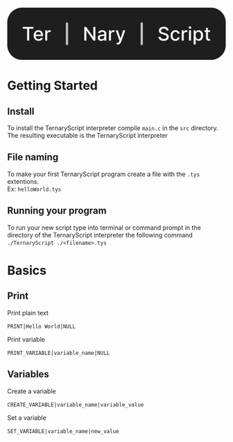 ![TernaryScript](./logo/logo.svg)
# Getting Started
## Install
To install the TernaryScript interpreter compile `main.c` in the `src` directory. The resulting executable is the TernaryScript interpreter
## File naming
To make your first TernaryScript program create a file with the `.tys` extentions.
<br>
Ex: `helloWorld.tys`
## Running your program
To run your new script type into terminal or command prompt in the directory of the TernaryScript interpreter the following command
<br>
`./TernaryScript ./<filename>.tys`
# Basics
## Print
Print plain text
```
PRINT|Hello World|NULL
```
Print variable
```
PRINT_VARIABLE|variable_name|NULL
```
## Variables
Create a variable
```
CREATE_VARIABLE|variable_name|variable_value
```
Set a variable
```
SET_VARIABLE|variable_name|new_value
```
